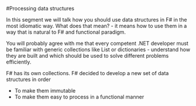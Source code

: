 #Processing data structures

In this segment we will talk how you should use data structures in F# in the most idiomatic way. What does that mean? - it means how to use them in a way that is natural to F# and functional paradigm.

You will probably agree with me that every competent .NET developer must be familiar with generic collections like List<T> or dictionaries - understand how they are built and which should be used to solve different problems efficiently. 

F# has its own collections. F# decided to develop a new set of data structures in order 

* To make them immutable 
* To make them easy to process in a functional manner 